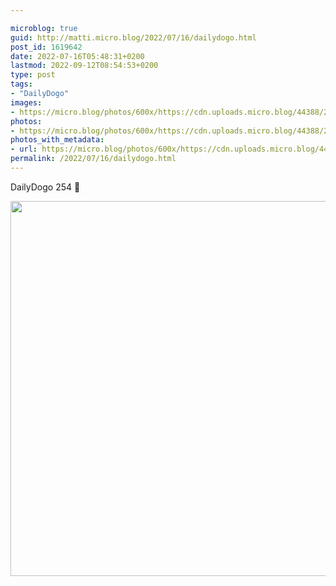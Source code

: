 ```yaml
---

microblog: true
guid: http://matti.micro.blog/2022/07/16/dailydogo.html
post_id: 1619642
date: 2022-07-16T05:48:31+0200
lastmod: 2022-09-12T08:54:53+0200
type: post
tags:
- "DailyDogo"
images:
- https://micro.blog/photos/600x/https://cdn.uploads.micro.blog/44388/2022/4cebc6ecb0.jpg
photos:
- https://micro.blog/photos/600x/https://cdn.uploads.micro.blog/44388/2022/4cebc6ecb0.jpg
photos_with_metadata:
- url: https://micro.blog/photos/600x/https://cdn.uploads.micro.blog/44388/2022/4cebc6ecb0.jpg
permalink: /2022/07/16/dailydogo.html
---
```

DailyDogo 254 🐶

<img src="/media/uploads/2022/4cebc6ecb0.jpg" width="600" height="600" alt="" />

